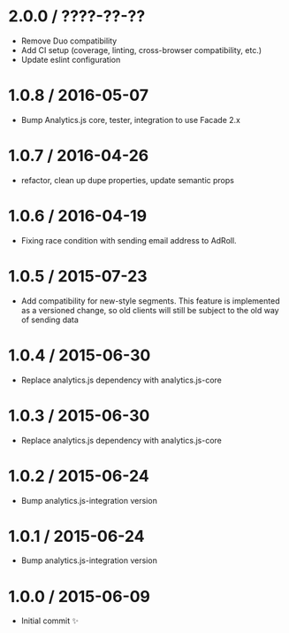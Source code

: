 2.0.0 / ????-??-??
==================

  * Remove Duo compatibility
  * Add CI setup (coverage, linting, cross-browser compatibility, etc.)
  * Update eslint configuration

1.0.8 / 2016-05-07
==================

  * Bump Analytics.js core, tester, integration to use Facade 2.x

1.0.7 / 2016-04-26
==================

  * refactor, clean up dupe properties, update semantic props

1.0.6 / 2016-04-19
==================

  * Fixing race condition with sending email address to AdRoll.

1.0.5 / 2015-07-23
==================

  * Add compatibility for new-style segments. This feature is implemented as a versioned change, so old clients will still be subject to the old way of sending data

1.0.4 / 2015-06-30
==================

  * Replace analytics.js dependency with analytics.js-core

1.0.3 / 2015-06-30
==================

  * Replace analytics.js dependency with analytics.js-core

1.0.2 / 2015-06-24
==================

  * Bump analytics.js-integration version

1.0.1 / 2015-06-24
==================

  * Bump analytics.js-integration version

1.0.0 / 2015-06-09
==================

  * Initial commit :sparkles:
